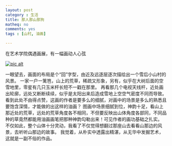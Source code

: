 ```yaml
---
layout: post 
category : 生活
title: 那人那山那狗
matheq: no
comments: yes
tags : [山村, 油画] 

---
```


在艺术学院偶遇画展，有一幅画动人心弦

<a class="fancybox" rel="gallary1" href="https://2s66lw.blu.livefilestore.com/y2pV-lelc500BKAqP5XjcwUnF8EFNITl3cFj-zNbxCjs_QW1NLKrFCKT_ianmTebJRq0vIC8S6VA5_DK78Z34-_22huyWhTWioPT6joF0EgUog/PIC_20140617_131920_B5B.jpg" title="pic alt"><img src="https://2s66lw.blu.livefilestore.com/y2pV-lelc500BKAqP5XjcwUnF8EFNITl3cFj-zNbxCjs_QW1NLKrFCKT_ianmTebJRq0vIC8S6VA5_DK78Z34-_22huyWhTWioPT6joF0EgUog/PIC_20140617_131920_B5B.jpg" alt="pic alt"/></a>

一眼望去，画面的布局是个“回”字型，由近及远逐层逐次描绘出一个雪后小山村的风景。
一家一户一篱笆，山上的荒草，稀疏又形象，另有，似乎在大树后面的空雪地里，零星有几只玉米杆长短不一戳在那里。
再看那几个电视天线杆，近处画出轮廓，远处又断断续续，似乎是太阳出来后造成雪地上空空气密度不同而导致。
看到此处不由得点赞，这画的作者是要多么的细腻，对画中的场景是多么的熟悉且要饱含深情，才能做的出这样的油画？
图画中场景细腻到位，神韵十足，看山上那近处的荒草，远处的荒草角度各不相同，不但要反映出山体角度各部同，不同品种的草竟然都能用油画画笔把那种神韵勾勒出来！可见作者的画功基础之扎实。
不仅如此，整个山体十分灵动，我看了不仅觉得想翻过那座山去看看山那边的风景，去听听山那边的故事。
我觉着，从朴实中透露出精湛，从无华中发掘艺术，这就是一副不俗的作品。

